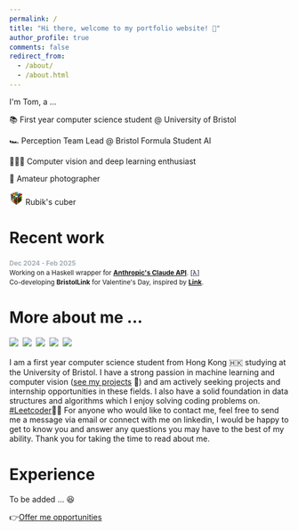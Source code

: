 ```yaml
---
permalink: /
title: "Hi there, welcome to my portfolio website! 👋"
author_profile: true
comments: false
redirect_from:
  - /about/
  - /about.html
---
```


I'm Tom, a ...

📚 First year computer science student @ University of Bristol

🏎️ Perception Team Lead @ Bristol Formula Student AI

👨🏻‍💻 Computer vision and deep learning enthusiast

📸 Amateur photographer

<img src='/images/rubiks_cube.png' width=25> Rubik's cuber

# Recent work

<span style="color:#a6acb2; font-size: smaller;"><b>Dec 2024 - Feb 2025</b></span><br>
<span style="font-size: smaller;">Working on a Haskell wrapper for <a href="https://docs.anthropic.com/en/release-notes/api"><b>Anthropic's Claude API</b></a>. [<a href="https://github.com/T0mLam/claude-haskell" style="color: #5e5086;"><b>λ</b></a>]</span><br>
<span style="font-size: smaller;">Co-developing <b>BristolLink</b> for Valentine's Day, inspired by <a href="https://stanforddaily.com/2020/08/07/new-stanford-link-website-connects-students-with-mutual-crushes/"><b>Link</b></a>.</span><br>

# More about me ...

<div class='badges'>
  <img src='https://img.shields.io/badge/Python-FFD43B?style=for-the-badge&logo=python&logoColor=blue'>
  <img src='https://img.shields.io/badge/C-00599C?style=for-the-badge&logo=c&logoColor=white'>
  <img src='https://img.shields.io/badge/java-%23ED8B00.svg?style=for-the-badge&logo=openjdk&logoColor=white'>
  <img src='https://img.shields.io/badge/Haskell-5D4F85?style=for-the-badge&logo=haskell&logoColor=white'>
  <img src='https://img.shields.io/badge/javascript-%23323330.svg?style=for-the-badge&logo=javascript&logoColor=%23F7DF1E'>
</div>

I am a first year computer science student from Hong Kong 🇭🇰 studying at the University of Bristol. I have a strong passion in machine learning and computer vision ([see my projects](https://t0mlam.github.io/projects/) 👀) and am actively seeking projects and internship opportunities in these fields. I also have a solid foundation in data structures and algorithms which I enjoy solving coding problems on. [#Leetcoder](https://leetcode.com/u/TomLam1129/)🧑‍💻 For anyone who would like to contact me, feel free to send me a message via email or connect with me on linkedin, I would be happy to get to know you and answer any questions you may have to the best of my ability. Thank you for taking the time to read about me.

# Experience

To be added ... 😆

👉[Offer me opportunities](mailto:tom.lam@odns.hk)

<br><br>

<div style="width: 150px; height: 150px; display: block; margin: auto;">
    <script defer type="text/javascript" id="clstr_globe" src="//clustrmaps.com/globe.js?d=K51EkJZd7hQ_oOJ-kXzKKKQ2yS6yfLD4YXRXS9F07fo"></script>
</div>

<style>
  .badges {
    margin-bottom: 20px;
    display: flex;
    flex-wrap: wrap;
    gap: 8px;
    align-items: center;
  }
</style>
